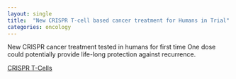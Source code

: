 ```yaml
---
layout: single
title:  "New CRISPR T-cell based cancer treatment for Humans in Trial"
categories: oncology
---
```



New CRISPR cancer treatment tested in humans for first time
One dose could potentially provide life-long protection against recurrence.



[CRISPR T-Cells](https://www.freethink.com/health/crispr-cancer-treatment)